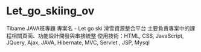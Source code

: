 # Let_go_skiing_ov
Tibame JAVA班專題
專案名 - Let go ski 滑雪資源整合平台
主要負責專案中的課程相關頁面、功能設計開發與串接統整
使用技術：HTML, CSS, JavaScript, JQuery, Ajax, JAVA, Hibernate, MVC, Servlet , JSP, Mysql
